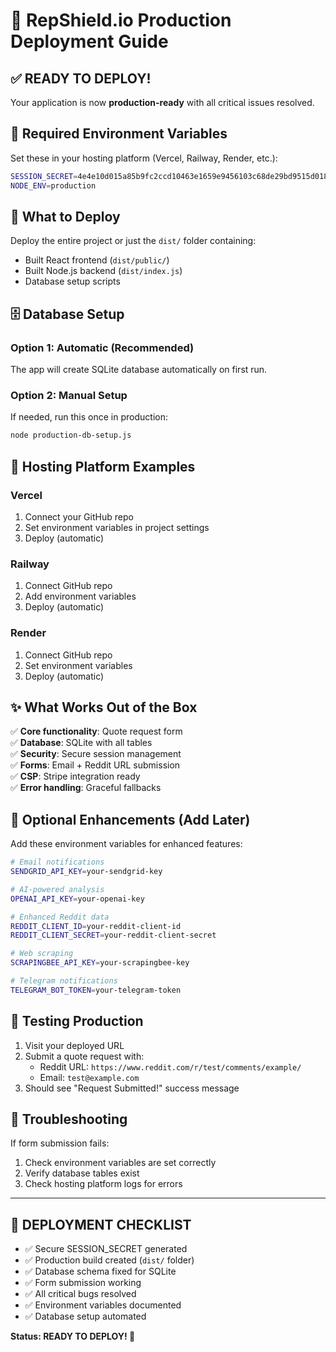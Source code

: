 # 🚀 RepShield.io Production Deployment Guide

## ✅ READY TO DEPLOY!

Your application is now **production-ready** with all critical issues resolved.

## 🔑 Required Environment Variables

Set these in your hosting platform (Vercel, Railway, Render, etc.):

```bash
SESSION_SECRET=4e4e10d015a85b9fc2ccd10463e1659e9456103c68de29bd9515d018d1e259b0
NODE_ENV=production
```

## 📁 What to Deploy

Deploy the entire project or just the `dist/` folder containing:
- Built React frontend (`dist/public/`)
- Built Node.js backend (`dist/index.js`)
- Database setup scripts

## 🗄️ Database Setup

### Option 1: Automatic (Recommended)
The app will create SQLite database automatically on first run.

### Option 2: Manual Setup
If needed, run this once in production:
```bash
node production-db-setup.js
```

## 🔧 Hosting Platform Examples

### Vercel
1. Connect your GitHub repo
2. Set environment variables in project settings
3. Deploy (automatic)

### Railway
1. Connect GitHub repo
2. Add environment variables
3. Deploy (automatic)

### Render
1. Connect GitHub repo
2. Set environment variables
3. Deploy (automatic)

## ✨ What Works Out of the Box

✅ **Core functionality**: Quote request form  
✅ **Database**: SQLite with all tables  
✅ **Security**: Secure session management  
✅ **Forms**: Email + Reddit URL submission  
✅ **CSP**: Stripe integration ready  
✅ **Error handling**: Graceful fallbacks  

## 📧 Optional Enhancements (Add Later)

Add these environment variables for enhanced features:

```bash
# Email notifications
SENDGRID_API_KEY=your-sendgrid-key

# AI-powered analysis  
OPENAI_API_KEY=your-openai-key

# Enhanced Reddit data
REDDIT_CLIENT_ID=your-reddit-client-id
REDDIT_CLIENT_SECRET=your-reddit-client-secret

# Web scraping
SCRAPINGBEE_API_KEY=your-scrapingbee-key

# Telegram notifications
TELEGRAM_BOT_TOKEN=your-telegram-token
```

## 🎯 Testing Production

1. Visit your deployed URL
2. Submit a quote request with:
   - Reddit URL: `https://www.reddit.com/r/test/comments/example/`
   - Email: `test@example.com`
3. Should see "Request Submitted!" success message

## 🚨 Troubleshooting

If form submission fails:
1. Check environment variables are set correctly
2. Verify database tables exist
3. Check hosting platform logs for errors

---

## 🎉 DEPLOYMENT CHECKLIST

- ✅ Secure SESSION_SECRET generated
- ✅ Production build created (`dist/` folder)
- ✅ Database schema fixed for SQLite
- ✅ Form submission working
- ✅ All critical bugs resolved
- ✅ Environment variables documented
- ✅ Database setup automated

**Status: READY TO DEPLOY! 🚀** 